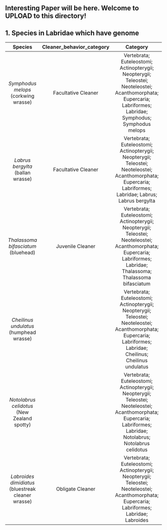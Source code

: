 Interesting Paper will be here. Welcome to UPLOAD to this directory!
--------------------------------------------------------------------
## 1. Species in Labridae which have genome
|**Species**|**Cleaner_behavior_category**|**Category**|
|:---:|:---:|:---:|
|*Symphodus melops* (corkwing wrasse)|Facultative Cleaner|Vertebrata; Euteleostomi; Actinopterygii; Neopterygii; Teleostei; Neoteleostei; Acanthomorphata; Eupercaria; Labriformes; Labridae; Symphodus; Symphodus melops|
|*Labrus bergylta* (ballan wrasse)|Facultative Cleaner|Vertebrata; Euteleostomi; Actinopterygii; Neopterygii; Teleostei; Neoteleostei; Acanthomorphata; Eupercaria; Labriformes; Labridae; Labrus; Labrus bergylta|
|*Thalassoma bifasciatum* (bluehead)|Juvenile Cleaner|Vertebrata; Euteleostomi; Actinopterygii; Neopterygii; Teleostei; Neoteleostei; Acanthomorphata; Eupercaria; Labriformes; Labridae; Thalassoma; Thalassoma bifasciatum|
|*Cheilinus undulatus* (humphead wrasse)||Vertebrata; Euteleostomi; Actinopterygii; Neopterygii; Teleostei; Neoteleostei; Acanthomorphata; Eupercaria; Labriformes; Labridae; Cheilinus; Cheilinus undulatus|
|*Notolabrus celidotus* (New Zealand spotty)||Vertebrata; Euteleostomi; Actinopterygii; Neopterygii; Teleostei; Neoteleostei; Acanthomorphata; Eupercaria; Labriformes; Labridae; Notolabrus; Notolabrus celidotus|
|*Labroides dimidiatus* (bluestreak cleaner wrasse)|Obligate Cleaner|Vertebrata; Euteleostomi; Actinopterygii; Neopterygii; Teleostei; Neoteleostei; Acanthomorphata; Eupercaria; Labriformes; Labridae; Labroides|
